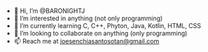 - 👋 Hi, I’m @BARONIGHTJ
- 👀 I’m interested in anything (not only programming)
- 🌱 I’m currently learning C, C++, Phyton, Java, Kotlin, HTML, CSS
- 💞️ I’m looking to collaborate on anything (only programming)
- 📫 Reach me at joesenchiasantosotan@gmail.com

<!---
BARONIGHTJ/BARONIGHTJ is a ✨ special ✨ repository because its `README.md` (this file) appears on your GitHub profile.
You can click the Preview link to take a look at your changes.
--->
